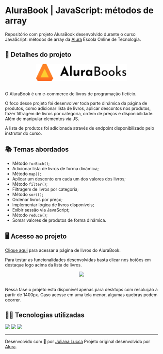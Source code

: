# AluraBook | JavaScript: métodos de array

Repositório com projeto AluraBook desenvolvido durante o curso JavaScript: métodos de array da [Alura](https://www.alura.com.br/) Escola Online de Tecnologia.

## 📁 Detalhes do projeto

<div align="center">
	<img width=300px src="./imagens/Logo-1.png">
</div><br>

O AluraBook é um e-commerce de livros de programação fictício.

O foco desse projeto foi desenvolver toda parte dinâmica da página de produtos, como adicionar lista de livros, aplicar descontos nos produtos, fazer filtragem de livros por categoria, ordem de preços e disponibilidade. Além de manipular elementos via JS.

A lista de produtos foi adicionada através de endpoint disponibilizado pelo instrutor do curso.

## 📚 Temas abordados

* Método `forEach()`;
* Adicionar lista de livros de forma dinâmica;
* Método `map()`;
* Aplicar um desconto em cada um dos valores dos livros;
* Método `filter()`;
* Filtragem de livros por categoria;
* Método `sort()`;
* Ordenar livros por preço;
* Implementar lógica de livros disponíveis;
* Exibir sessão via JavaScript;
* Método `reduce()`;
* Somar valores de produtos de forma dinâmica. 

## 🖥️ Acesso ao projeto

[Clique aqui](https://alurabook-kappa-teal.vercel.app/) para acessar a página de livros do AluraBook.

Para testar as funcionalidades desenvolvidas basta clicar nos botões em destaque logo acima da lista de livros.

<div align="center">
	<img width=600px src="./imagens/git.gif">
</div><br>

Nessa fase o projeto está disponível apenas para desktops com resolução a partir de 1400px. Caso acesse em uma tela menor, algumas quebras podem ocorrer.


## 👩‍💻 Tecnologias utilizadas

<div>
	<img src="https://img.shields.io/badge/JavaScript-F7DF1E?style=for-the-badge&logo=javascript&logoColor=black">
	<img src="https://img.shields.io/badge/CSS3-1572B6?style=for-the-badge&logo=css3&logoColor=white">
	<img src="https://img.shields.io/badge/HTML5-E34F26?style=for-the-badge&logo=html5&logoColor=white">
</div>

<hr>

Desenvolvido com 💙 por [Juliana Lucca](https://www.linkedin.com/in/julianalucca/)
Projeto original desenvolvido por [Alura](https://www.alura.com.br/).